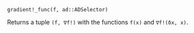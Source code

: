 ```
gradient!_func(f, ad::ADSelector)
```

Returns a tuple `(f, ∇f!)` with the functions `f(x)` and `∇f!(δx, x)`.
